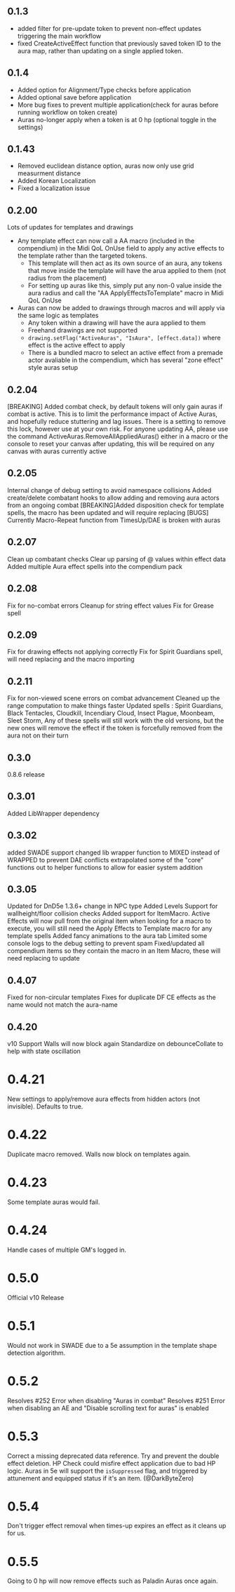 ## 0.1.3
- added filter for pre-update token to prevent non-effect updates triggering the main workflow
- fixed CreateActiveEffect function that previously saved token ID to the aura map, rather than updating on a single applied token.

## 0.1.4
- Added option for Alignment/Type checks before application
- Added optional save before application
- More bug fixes to prevent multiple application(check for auras before running workflow on token create)
- Auras no-longer apply when a token is at 0 hp (optional toggle in the settings)

## 0.1.43
- Removed euclidean distance option, auras now only use grid measurment distance
- Added Korean Localization
- Fixed a localization issue

## 0.2.00
Lots of updates for templates and drawings
- Any template effect can now call a AA macro (included in the compendium) in the Midi QoL OnUse field to apply any active effects to the template rather than the targeted tokens. 
    - This template will then act as its own source of an aura, any tokens that move inside the template will have the arua applied to them (not radius from the placement)
    - For setting up auras like this, simply put any non-0 value inside the aura radius and call the "AA ApplyEffectsToTemplate" macro in Midi QoL OnUse
- Auras can now be added to drawings through macros and will apply via the same logic as templates
    - Any token within a drawing will have the aura applied to them
    - Freehand drawings are not supported
    - `drawing.setFlag("ActiveAuras", "IsAura", [effect.data])` where effect is the active effect to apply
    - There is a bundled macro to select an active effect from a premade actor avaliable in the compendium, which has several "zone effect" style auras setup


## 0.2.04
[BREAKING]
Added combat check, by default tokens will only gain auras if combat is active. This is to limit the performance impact of Active Auras, and hopefully reduce stuttering and lag issues. There is a setting to remove this lock, however use at your own risk.
For anyone updating AA, please use the command ActiveAuras.RemoveAllAppliedAuras() either in a macro or the console to reset your canvas after updating, this will be required on any canvas with auras currently active

## 0.2.05
Internal change of debug setting to avoid namespace collisions
Added create/delete combatant hooks to allow adding and removing aura actors from an ongoing combat
[BREAKING]Added disposition check for template spells, the macro has been updated and will require replacing
[BUGS] Currently Macro-Repeat function from TimesUp/DAE is broken with auras

## 0.2.07
Clean up combatant checks 
Clear up parsing of @ values within effect data
Added multiple Aura effect spells into the compendium pack

## 0.2.08
Fix for no-combat errors
Cleanup for string effect values
Fix for Grease spell

## 0.2.09
Fix for drawing effects not applying correctly
Fix for Spirit Guardians spell, will need replacing and the macro importing

## 0.2.11
Fix for non-viewed scene errors on combat advancement
Cleaned up the range computation to make things faster
Updated spells : Spirit Guardians, Black Tentacles, Cloudkill, Incendiary Cloud, Insect Plague, Moonbeam, Sleet Storm, 
Any of these spells will still work with the old versions, but the new ones will remove the effect if the token is forcefully removed from the aura not on their turn

## 0.3.0
0.8.6 release

## 0.3.01
Added LibWrapper dependency 

## 0.3.02
added SWADE support
changed lib wrapper function to MIXED instead of WRAPPED to prevent DAE conflicts
extrapolated some of the "core" functions out to helper functions to allow for easier system addition

## 0.3.05
Updated for DnD5e 1.3.6+ change in NPC type
Added Levels Support for wallheight/floor collision checks
Added support for ItemMacro. Active Effects will now pull from the original item when looking for a macro to execute, you will still need the Apply Effects to Template macro for any template spells
Added fancy animations to the aura tab
Limited some console logs to the debug setting to prevent spam
Fixed/updated all compendium items so they contain the macro in an Item Macro, these will need replacing to update


## 0.4.07
Fixed for non-circular templates
Fixes for duplicate DF CE effects as the name would not match the aura-name

## 0.4.20

v10 Support
Walls will now block again
Standardize on debounceCollate to help with state oscillation

# 0.4.21

New settings to apply/remove aura effects from hidden actors (not invisible). Defaults to true.

# 0.4.22

Duplicate macro removed.
Walls now block on templates again.

# 0.4.23

Some template auras would fail.

# 0.4.24

Handle cases of multiple GM's logged in.

# 0.5.0

Official v10 Release

# 0.5.1

Would not work in SWADE due to a 5e assumption in the template shape detection algorithm.

# 0.5.2

Resolves #252 Error when disabling "Auras in combat"
Resolves #251 Error when disabling an AE and "Disable scrolling text for auras" is enabled

# 0.5.3

Correct a missing deprecated data reference.
Try and prevent the double effect deletion.
HP Check could misfire effect application due to bad HP logic.
Auras in 5e will support the `isSuppressed` flag, and triggered by attunement and equipped status if it's an item. (@DarkByteZero)

# 0.5.4

Don't trigger effect removal when times-up expires an effect as it cleans up for us.

# 0.5.5

Going to 0 hp will now remove effects such as Paladin Auras once again.
